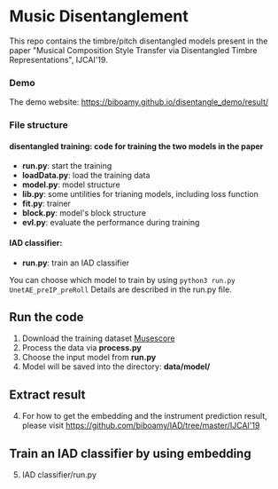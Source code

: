 # Music Disentanglement

This repo contains the timbre/pitch disentangled models present in the paper "Musical Composition Style Transfer via Disentangled Timbre Representations", IJCAI'19.

### Demo
The demo website: https://biboamy.github.io/disentangle_demo/result/

### File structure
#### **disentangled training**: code for training the two models in the paper
- **run.py**: start the training
- **loadData.py**: load the training data
- **model.py**: model structure
- **lib.py**: some untilities for trianing models, including loss function
- **fit.py**: trainer
- **block.py**: model's block structure
- **evl.py**: evaluate the performance during training

#### **IAD classifier**:
- **run.py**: train an IAD classifier

You can choose which model to train by using
`python3 run.py UnetAE_preIP_preRoll`
Details are described in the run.py file.

## Run the code
1. Download the training dataset [Musescore](https://github.com/biboamy/instrument-streaming)
2. Process the data via **process.py**
2. Choose the input model from **run.py**
3. Model will be saved into the directory: **data/model/**

## Extract result
4. For how to get the embedding and the instrument prediction result, please visit 
https://github.com/biboamy/IAD/tree/master/IJCAI'19

## Train an IAD classifier by using embedding
5. IAD classifier/run.py
